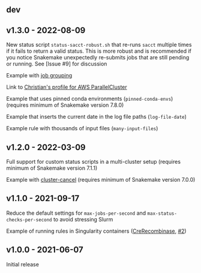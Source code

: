 ## dev


## v1.3.0 - 2022-08-09

New status script `status-sacct-robust.sh` that re-runs `sacct` multiple times
if it fails to return a valid status. This is more robust and is recommended if
you notice Snakemake unexpectedly re-submits jobs that are still pending or
running. See [Issue #9] for discussion

[issue-9]: https://github.com/jdblischak/smk-simple-slurm/issues/9

Example with [job grouping][grouping]

[grouping]: https://snakemake.readthedocs.io/en/stable/executing/grouping.html

Link to [Christian's profile for AWS ParallelCluster][snakemake-aws-parallelcluster-slurm]

[snakemake-aws-parallelcluster-slurm]: https://github.com/cbrueffer/snakemake-aws-parallelcluster-slurm

Example that uses pinned conda environments (`pinned-conda-envs`) (requires
minimum of Snakemake version 7.8.0)

Example that inserts the current date in the log file paths (`log-file-date`)

Example rule with thousands of input files (`many-input-files`)

## v1.2.0 - 2022-03-09

Full support for custom status scripts in a multi-cluster setup (requires
minimum of Snakemake version 7.1.1)

Example with [cluster-cancel][] (requires minimum of Snakemake version 7.0.0)

[cluster-cancel]: https://snakemake.readthedocs.io/en/stable/tutorial/additional_features.html#using-cluster-cancel

## v1.1.0 - 2021-09-17

Reduce the default settings for `max-jobs-per-second` and
`max-status-checks-per-second` to avoid stressing Slurm

Example of running rules in Singularity containers
([CreRecombinase](https://github.com/CreRecombinase),
[#2](https://github.com/jdblischak/smk-simple-slurm/pull/2))

## v1.0.0 - 2021-06-07

Initial release
